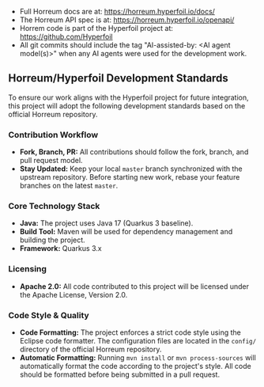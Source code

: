 - Full Horreum docs are at: https://horreum.hyperfoil.io/docs/
- The Horreum API spec is at: https://horreum.hyperfoil.io/openapi/
- Horrem code is part of the Hyperfoil project at: https://github.com/Hyperfoil
- All git commits should include the tag "AI-assisted-by: <AI agent model(s)>" when any AI agents were used for the development work.

## Horreum/Hyperfoil Development Standards

To ensure our work aligns with the Hyperfoil project for future integration, this project will adopt the following development standards based on the official Horreum repository.

### Contribution Workflow
- **Fork, Branch, PR:** All contributions should follow the fork, branch, and pull request model.
- **Stay Updated:** Keep your local `master` branch synchronized with the upstream repository. Before starting new work, rebase your feature branches on the latest `master`.

### Core Technology Stack
- **Java:** The project uses Java 17 (Quarkus 3 baseline).
- **Build Tool:** Maven will be used for dependency management and building the project.
- **Framework:** Quarkus 3.x

### Licensing
- **Apache 2.0:** All code contributed to this project will be licensed under the Apache License, Version 2.0.

### Code Style & Quality
- **Code Formatting:** The project enforces a strict code style using the Eclipse code formatter. The configuration files are located in the `config/` directory of the official Horreum repository.
- **Automatic Formatting:** Running `mvn install` or `mvn process-sources` will automatically format the code according to the project's style. All code should be formatted before being submitted in a pull request.
